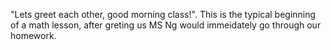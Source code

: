 "Lets greet each other, good morning class!". This is the typical beginning of a math lesson, after greting us MS Ng would immeidately go through our homework.
